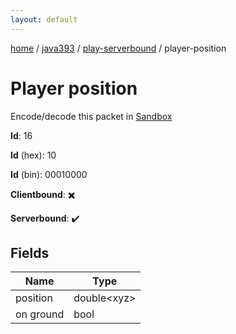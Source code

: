 ```yaml
---
layout: default
---
```


[home](/)  /  [java393](/protocol/java393)  /  [play-serverbound](/protocol/java393/play-serverbound)  /  player-position

# Player position

Encode/decode this packet in [Sandbox](../../../sandbox/java393#PlayServerbound.PlayerPosition)

**Id**: 16

**Id** (hex): 10

**Id** (bin): 00010000

**Clientbound**: ✖️

**Serverbound**: ✔️

## Fields

Name | Type
---|---
position | double&lt;xyz&gt;
on ground | bool
